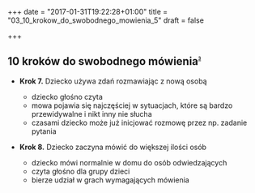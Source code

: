 +++
date = "2017-01-31T19:22:28+01:00"
title = "03_10_krokow_do_swobodnego_mowienia_5"
draft = false

+++

10 kroków do swobodnego mówienia<sup><sub><sup><sub><sup>[3]</sup></sub></sup></sub></sup>
--------------------------------

* **Krok 7.** Dziecko używa zdań rozmawiając z nową osobą
	* dziecko głośno czyta
	* mowa pojawia się najczęściej w sytuacjach, które są bardzo przewidywalne i nikt inny nie słucha
	* czasami dziecko może już inicjować rozmowę przez np. zadanie pytania

* **Krok 8.** Dziecko zaczyna mówić do większej ilości osób
	* dziecko mówi normalnie w domu do osób odwiedzających
	* czyta głośno dla grupy dzieci
	* bierze udział w grach wymagających mówienia

[3]: http://www.mutyzm.org.pl/10-krokow-prowadzacych-do-swobodnego-mowienia/
